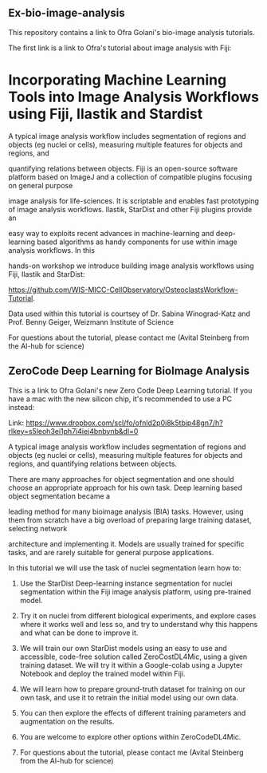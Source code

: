 ## Ex-bio-image-analysis
This repository contains a link to Ofra Golani's bio-image analysis tutorials.

The first link is a link to Ofra's tutorial about image analysis with Fiji:

# Incorporating Machine Learning Tools into Image Analysis Workflows using Fiji, Ilastik and Stardist

A typical image analysis workflow includes segmentation of regions and objects (eg nuclei or cells), measuring multiple features for objects and regions, and 

quantifying relations between objects. Fiji is an open-source software platform based on ImageJ and a collection of compatible plugins focusing on general purpose

image analysis for life-sciences. It is scriptable and enables fast prototyping of image analysis workflows. Ilastik, StarDist and other Fiji plugins provide an 

easy way to exploits recent advances in machine-learning and deep-learning based algorithms as handy components for use within image analysis workflows. In this 

hands-on workshop we introduce building image analysis workflows using Fiji, Ilastik and StarDist: 

https://github.com/WIS-MICC-CellObservatory/OsteoclastsWorkflow-Tutorial.

Data used within this tutorial is courtsey of Dr. Sabina Winograd-Katz and Prof. Benny Geiger, Weizmann Institute of Science

For questions about the tutorial, please contact me (Avital Steinberg from the AI-hub for science)

## ZeroCode Deep Learning for BioImage Analysis

This is a link to Ofra Golani's new Zero Code Deep Learning tutorial. If you have a mac with the new silicon chip, it's recommended to use a PC instead:

Link: https://www.dropbox.com/scl/fo/ofnld2p0i8k5tbip48gn7/h?rlkey=s5leoh3ei1ph7i4iej4bnbynb&dl=0
 
A typical image analysis workflow includes segmentation of regions and objects (eg nuclei or cells), measuring multiple features for objects and regions, and quantifying relations between objects.

There are many approaches for object segmentation and one should choose an appropriate approach for his own task. Deep learning based object segmentation became a 

leading method for many bioimage analysis (BIA) tasks. However, using them from scratch have a big overload of preparing large training dataset, selecting network 

architecture and implementing it. Models are usually trained for specific tasks, and are rarely suitable for general purpose applications.

In this tutorial we will use the task of nuclei segmentation learn how to:

1. Use the StarDist Deep-learning instance segmentation for nuclei segmentation within the Fiji image analysis platform, using pre-trained model.

2. Try it on nuclei from different biological experiments, and explore cases where it works well and less so, and try to understand why this happens and what can be done to improve it.

3. We will train our own StarDist models using an easy to use and accessible, code-free solution called ZeroCostDL4Mic, using a given training dataset. We will try it within a Google-colab using a Jupyter Notebook and deploy the trained model within Fiji.

4. We will learn how to prepare ground-truth dataset for training on our own task, and use it to retrain the initial model using our own data.

5. You can then explore the effects of different training parameters and augmentation on the results.

6. You are welcome to explore other options within ZeroCodeDL4Mic.

7. For questions about the tutorial, please contact me (Avital Steinberg from the AI-hub for science)

